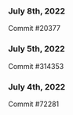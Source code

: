 ### July 8th, 2022

Commit #20377

### July 5th, 2022

Commit #314353


### July 4th, 2022

Commit #72281
